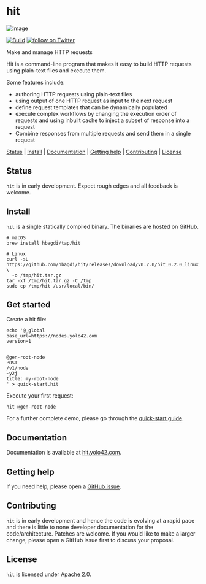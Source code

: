 # hit

![image](https://hit.yolo42.com/android-chrome-512x512.png)

[![Build](https://github.com/hbagdi/hit/actions/workflows/test.yaml/badge.svg?branch=main&event=push)](https://github.com/hbagdi/hit/actions/workflows/test.yaml)
<a href="https://twitter.com/intent/follow?screen_name=hitcmd">
<img src="https://img.shields.io/twitter/follow/hitcmd?style=social&logo=twitter" alt="follow on Twitter">
</a>

Make and manage HTTP requests

Hit is a command-line program that makes it easy to build HTTP requests 
using plain-text files and execute them.

Some features include:
- authoring HTTP requests using plain-text files
- using output of one HTTP request as input to the next request
- define request templates that can be dynamically populated
- execute complex workflows by changing the execution order of requests and
  using inbuilt cache to inject a subset of response into a request
- Combine responses from multiple requests and send them in a single request

[Status](#status) | [Install](#install) | [Documentation](#documentation) |
[Getting help](#getting-help) | [Contributing](#contributing) | [License](#license)

## Status

`hit` is in early development. Expect rough edges and all feedback is welcome.

## Install

`hit` is a single statically compiled binary. The binaries are hosted on GitHub.

```shell
# macOS
brew install hbagdi/tap/hit

# Linux
curl -sL https://github.com/hbagdi/hit/releases/download/v0.2.0/hit_0.2.0_linux_amd64.tar.gz \
  -o /tmp/hit.tar.gz
tar -xf /tmp/hit.tar.gz -C /tmp
sudo cp /tmp/hit /usr/local/bin/
```

## Get started

Create a hit file:
```shell
echo '@_global
base_url=https://nodes.yolo42.com
version=1


@gen-root-node
POST
/v1/node
~y2j
title: my-root-node
' > quick-start.hit
```

Execute your first request:
```shell
hit @gen-root-node
```

For a further complete demo, please go through the
[quick-start guide](https://hit.yolo42.com/docs/get-started/quick-start/).

## Documentation 

Documentation is available at [hit.yolo42.com](https://hit.yolo42.com).

## Getting help

If you need help, please open a [GitHub issue](https://github.com/hbagdi/hit/issues/new).

## Contributing

`hit` is in early development and hence the code is evolving at a rapid pace and
there is little to none developer documentation for the code/architecture.
Patches are welcome. If you would like to make a larger change, please open 
a GitHub issue first to discuss your proposal.

## License

`hit` is licensed under [Apache 2.0](https://github.com/hbagdi/hit/blob/main/LICENSE).